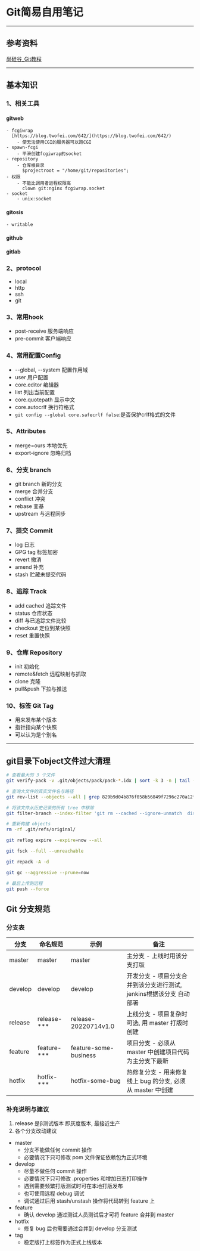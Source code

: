 # Git简易自用笔记

-------------------
## 参考资料

[尚硅谷_Git教程](./git.pdf)

---
## 基本知识

### 1、相关工具

#### gitweb
    - fcgiwrap
      [https://blog.twofei.com/642/](https://blog.twofei.com/642/)
        - 使无法使用CGI的服务器可以跑CGI
    - spawn-fcgi
        - 平滑创建fcgiwrap的socket
    - repository
        - 仓库根目录
          $projectroot = "/home/git/repositories";
    - 权限
        - 不能比调用者进程权限高
          clown git:nginx fcgiwrap.socket
    - socket
        - unix:socket
#### gitosis
    - writable
#### github
#### gitlab

### 2、protocol
+ local
+ http
+ ssh
+ git

### 3、常用hook
+ post-receive 服务端响应
+ pre-commit 客户端响应

### 4、常用配置Config
+ --global, --system 配置作用域
+ user 用户配置
+ core.editor 编辑器
+ list 列出当前配置
+ core.quotepath  显示中文
+ core.autocrlf 换行符格式
+ `git config --global core.safecrlf false`:是否保护crlf格式的文件

### 5、Attributes
+ merge=ours 本地优先
+ export-ignore 忽略归档

### 6、分支 branch
+ git branch 新的分支
+ merge 合并分支
+ conflict 冲突
+ rebase 变基
+ upstream 与远程同步

### 7、提交 Commit
+ log 日志
+ GPG tag 标签加密
+ revert 撤消
+ amend 补充
+ stash 贮藏未提交代码

### 8、追踪 Track
+ add cached 追踪文件
+ status 仓库状态
+ diff 与已追踪文件比较
+ checkout 定位到某快照
+ reset 重置快照

### 9、仓库 Repository
+ init 初始化
+ remote&fetch 远程映射与抓取
+ clone 克隆
+ pull&push 下拉与推送


### 10、标签 Git Tag
+ 用来发布某个版本
+ 指针指向某个快照
+ 可以认为是个别名


---
## git目录下object文件过大清理

```bash
# 查看最大的 3 个文件
git verify-pack -v .git/objects/pack/pack-*.idx | sort -k 3 -n | tail -3

# 查询大文件的真实文件名与路径
git rev-list --objects --all | grep 829b9d04b876f058b56849f7296c270a12f3ce04

# 将该文件从历史记录的所有 tree 中移除
git filter-branch --index-filter 'git rm --cached --ignore-unmatch  dist.rar'

# 重新构建 objects
rm -rf .git/refs/original/

git reflog expire --expire=now --all

git fsck --full --unreachable

git repack -A -d

git gc --aggressive --prune=now

# 最后上传到远程
git push --force

```


##  Git 分支规范

### 分支表
| 分支    | 命名规范    | 示例                  | 备注                                                                |
|---------|-------------|-----------------------|---------------------------------------------------------------------|
| master  | master      | master                | 主分支 - 上线时用该分支打版                                         |
| develop | develop     | develop               | 开发分支 - 项目分支合并到该分支进行测试, jenkins根据该分支 自动部署 |
| release | release-*** | release-20220714v1.0  | 上线分支 - 项目复杂时可选, 用 master 打版时创建                     |
| feature | feature-*** | feature-some-business | 项目分支 - 必须从 master 中创建项目代码为主分支下最新               |
| hotfix  | hotfix-***  | hotfix-some-bug       | 热修复分支 - 用来修复线上 bug 的分支, 必须从 master 中创建          |

### 补充说明与建议
1. release 是β测试版本 即灰度版本, 最接近生产
2. 各个分支改动建议
+ master
    + 分支不能做任何 commit 操作
    + 必要情况下只可修改 pom 文件保证依赖包为正式环境
+ develop
    + 尽量不做任何 commit 操作
    + 必要情况下只可修改 .properties 和增加日志打印操作
    + 遇到需要频繁打版测试时可在本地打版发布
    + 也可使用远程 debug 调试
    + 调试通过后用 stash/unstash 操作将代码转到 feature 上
+ feature
    + 确认 develop 通过测试人员测试后才可将 feature 合并到 master
+ hotfix
    + 修复 bug 后也需要通过合并到 develop 分支测试
+ tag
    + 稳定版打上标签作为正式上线版本
